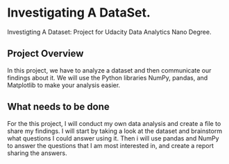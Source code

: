 # Investigating A DataSet.
Investigting A Dataset: Project for Udacity Data Analytics Nano Degree.
## Project Overview
In this project, we have to analyze a dataset and then communicate our findings about it. We will use the Python libraries NumPy, pandas, and Matplotlib to make your analysis easier.
## What needs to be done
For the this project, I will conduct my own data analysis and create a file to share my findings. I will start by taking a look at the dataset and brainstorm what questions I could answer using it. Then i will use pandas and NumPy to answer the questions that I am most interested in, and create a report sharing the answers. 
